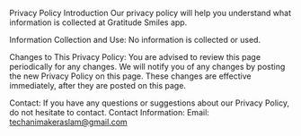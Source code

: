 Privacy Policy
Introduction
Our privacy policy will help you understand what information is collected at Gratitude Smiles app.

Information Collection and Use:
No information is collected or used.

Changes to This Privacy Policy:
You are advised to review this page periodically for any changes. We will notify you of any changes by posting the new Privacy Policy on this page. These changes are effective immediately, after they are posted on this page.

Contact:
If you have any questions or suggestions about our Privacy Policy, do not hesitate to contact.
Contact Information:
Email: techanimakeraslam@gmail.com
